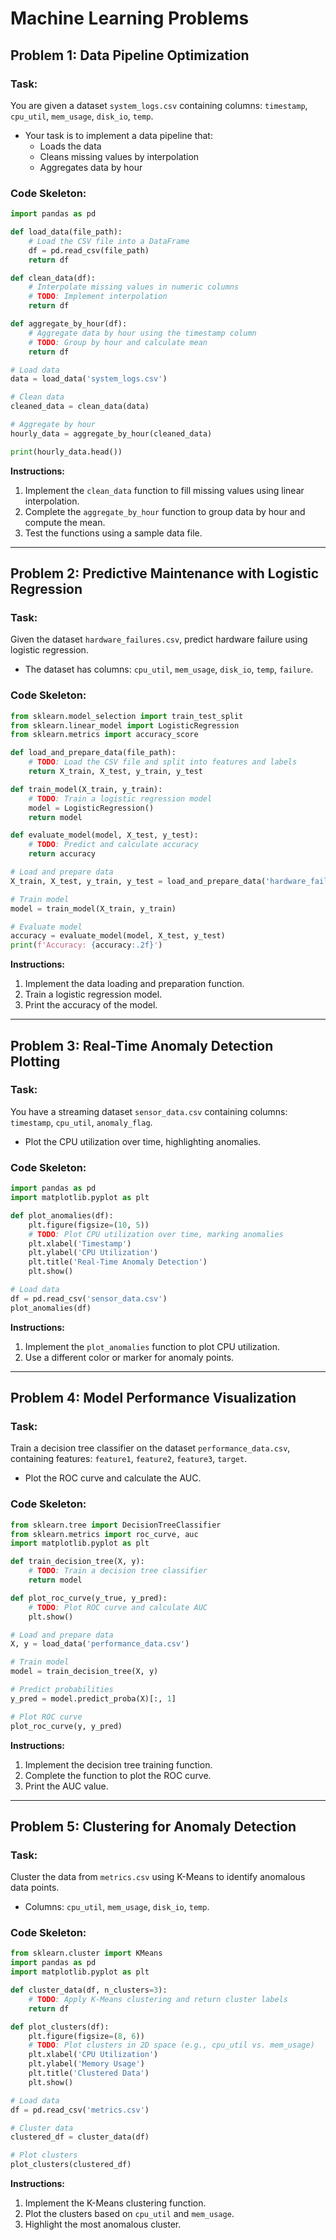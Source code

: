 
# Machine Learning Problems

## Problem 1: Data Pipeline Optimization
### Task:
You are given a dataset `system_logs.csv` containing columns: `timestamp`, `cpu_util`, `mem_usage`, `disk_io`, `temp`. 
- Your task is to implement a data pipeline that:
  - Loads the data
  - Cleans missing values by interpolation
  - Aggregates data by hour

### Code Skeleton:
```python
import pandas as pd

def load_data(file_path):
    # Load the CSV file into a DataFrame
    df = pd.read_csv(file_path)
    return df

def clean_data(df):
    # Interpolate missing values in numeric columns
    # TODO: Implement interpolation
    return df

def aggregate_by_hour(df):
    # Aggregate data by hour using the timestamp column
    # TODO: Group by hour and calculate mean
    return df

# Load data
data = load_data('system_logs.csv')

# Clean data
cleaned_data = clean_data(data)

# Aggregate by hour
hourly_data = aggregate_by_hour(cleaned_data)

print(hourly_data.head())
```
**Instructions:**
1. Implement the `clean_data` function to fill missing values using linear interpolation.
2. Complete the `aggregate_by_hour` function to group data by hour and compute the mean.
3. Test the functions using a sample data file.
---

## Problem 2: Predictive Maintenance with Logistic Regression
### Task:
Given the dataset `hardware_failures.csv`, predict hardware failure using logistic regression. 
- The dataset has columns: `cpu_util`, `mem_usage`, `disk_io`, `temp`, `failure`.

### Code Skeleton:
```python
from sklearn.model_selection import train_test_split
from sklearn.linear_model import LogisticRegression
from sklearn.metrics import accuracy_score

def load_and_prepare_data(file_path):
    # TODO: Load the CSV file and split into features and labels
    return X_train, X_test, y_train, y_test

def train_model(X_train, y_train):
    # TODO: Train a logistic regression model
    model = LogisticRegression()
    return model

def evaluate_model(model, X_test, y_test):
    # TODO: Predict and calculate accuracy
    return accuracy

# Load and prepare data
X_train, X_test, y_train, y_test = load_and_prepare_data('hardware_failures.csv')

# Train model
model = train_model(X_train, y_train)

# Evaluate model
accuracy = evaluate_model(model, X_test, y_test)
print(f'Accuracy: {accuracy:.2f}')
```
**Instructions:**
1. Implement the data loading and preparation function.
2. Train a logistic regression model.
3. Print the accuracy of the model.
---

## Problem 3: Real-Time Anomaly Detection Plotting
### Task:
You have a streaming dataset `sensor_data.csv` containing columns: `timestamp`, `cpu_util`, `anomaly_flag`. 
- Plot the CPU utilization over time, highlighting anomalies.

### Code Skeleton:
```python
import pandas as pd
import matplotlib.pyplot as plt

def plot_anomalies(df):
    plt.figure(figsize=(10, 5))
    # TODO: Plot CPU utilization over time, marking anomalies
    plt.xlabel('Timestamp')
    plt.ylabel('CPU Utilization')
    plt.title('Real-Time Anomaly Detection')
    plt.show()

# Load data
df = pd.read_csv('sensor_data.csv')
plot_anomalies(df)
```
**Instructions:**
1. Implement the `plot_anomalies` function to plot CPU utilization.
2. Use a different color or marker for anomaly points.
---

## Problem 4: Model Performance Visualization
### Task:
Train a decision tree classifier on the dataset `performance_data.csv`, containing features: `feature1`, `feature2`, `feature3`, `target`. 
- Plot the ROC curve and calculate the AUC.

### Code Skeleton:
```python
from sklearn.tree import DecisionTreeClassifier
from sklearn.metrics import roc_curve, auc
import matplotlib.pyplot as plt

def train_decision_tree(X, y):
    # TODO: Train a decision tree classifier
    return model

def plot_roc_curve(y_true, y_pred):
    # TODO: Plot ROC curve and calculate AUC
    plt.show()

# Load and prepare data
X, y = load_data('performance_data.csv')

# Train model
model = train_decision_tree(X, y)

# Predict probabilities
y_pred = model.predict_proba(X)[:, 1]

# Plot ROC curve
plot_roc_curve(y, y_pred)
```
**Instructions:**
1. Implement the decision tree training function.
2. Complete the function to plot the ROC curve.
3. Print the AUC value.
---

## Problem 5: Clustering for Anomaly Detection
### Task:
Cluster the data from `metrics.csv` using K-Means to identify anomalous data points. 
- Columns: `cpu_util`, `mem_usage`, `disk_io`, `temp`.

### Code Skeleton:
```python
from sklearn.cluster import KMeans
import pandas as pd
import matplotlib.pyplot as plt

def cluster_data(df, n_clusters=3):
    # TODO: Apply K-Means clustering and return cluster labels
    return df

def plot_clusters(df):
    plt.figure(figsize=(8, 6))
    # TODO: Plot clusters in 2D space (e.g., cpu_util vs. mem_usage)
    plt.xlabel('CPU Utilization')
    plt.ylabel('Memory Usage')
    plt.title('Clustered Data')
    plt.show()

# Load data
df = pd.read_csv('metrics.csv')

# Cluster data
clustered_df = cluster_data(df)

# Plot clusters
plot_clusters(clustered_df)
```
**Instructions:**
1. Implement the K-Means clustering function.
2. Plot the clusters based on `cpu_util` and `mem_usage`.
3. Highlight the most anomalous cluster.

